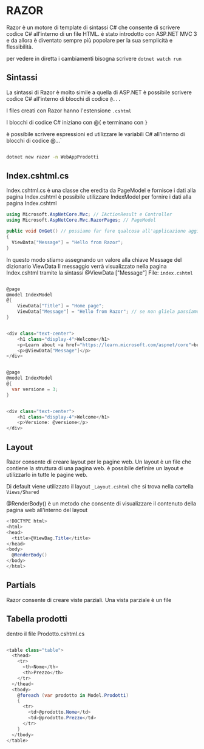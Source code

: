 # RAZOR 

Razor è un motore di template di sintassi C# che consente di scrivere codice C# all'interno di un file HTML.
è stato introdotto con ASP.NET MVC 3 e da allora è diventato sempre più popolare per la sua semplicità e flessibilità.

per vedere in diretta i cambiamenti bisogna scrivere 
`dotnet watch run`

## Sintassi 

La sintassi di Razor è molto simile a quella di ASP.NET 
è possibile scrivere codice C# all'interno di blocchi di codice `@...`

I files creati con Razor hanno l'estensione `.cshtml`

I blocchi di codice C# iniziano con @{ e terminano con `}`

è possibile scrivere espressioni ed utilizzare le variabili C# all'interno di blocchi di codice @...`

```bash

dotnet new razor -n WebAppProdotti

```

## Index.cshtml.cs

Index.cshtml.cs è una classe che eredita da PageModel e fornisce i dati alla pagina Index.cshtml
è possibile utilizzare IndexModel per fornire i dati alla pagina Index.cshtml

```c#
using Microsoft.AspNetCore.Mvc; // IActionResult e Controller
using Microsoft.AspNetCore.Mvc.RazorPages; // PageModel

public void OnGet() // possiamo far fare qualcosa all'applicazione aggiungendolo al metodo OnGet()
{
  ViewData["Message"] = "Hello from Razor";
}
```

In questo modo stiamo assegnando un valore alla chiave Message del dizionario ViewData
Il messaggio verrà visualizzato nella pagina Index.cshtml tramite la sintassi @ViewData ["Message"]
File: `index.cshtml`

```c#

@page
@model IndexModel
@{
    ViewData["Title"] = "Home page";
    ViewData["Message"] = "Hello from Razor"; // se non gliela passiamo dalla classe (file.cs) possiamo metterla direttamente qui
}


<div class="text-center">
    <h1 class="display-4">Welcome</h1>
    <p>Learn about <a href="https://learn.microsoft.com/aspnet/core">building Web apps with ASP.NET Core</a>.</p>
    <p>@ViewData["Message"]</p>
</div>

```

```c#

@page
@model IndexModel
@{
  var versione = 3;    
}


<div class="text-center">
    <h1 class="display-4">Welcome</h1>
    <p>Versione: @versione</p>
</div>

```

## Layout 

Razor consente di creare layout per le pagine web. 
Un layout è un file che contiene la struttura di una pagina web.
è possibile definire un layout e utilizzarlo in tutte le pagine web.

Di default viene utilizzato il layout `_Layout.cshtml` che si trova nella cartella `Views/Shared`

@RenderBody() è un metodo che consente di visualizzare il contenuto della pagina web all'interno del layout

```csharp
<!DOCTYPE html>
<html>
<head>
  <title>@ViewBag.Title</title>
</head>
<body>
  @RenderBody()
</body>
</html>

```

## Partials

Razor consente di creare viste parziali. Una vista parziale è un file 


## Tabella prodotti

dentro il file Prodotto.cshtml.cs

```c#

<table class="table">
  <thead>
    <tr>
      <th>Nome</th>
      <th>Prezzo</th>
    </tr>
  </thead>
  <tbody>
    @foreach (var prodotto in Model.Prodotti)
    {
      <tr>
        <td>@prodotto.Nome</td>
        <td>@prodotto.Prezzo</td>
      </tr>
    }
  </tbody>
</table>

```
